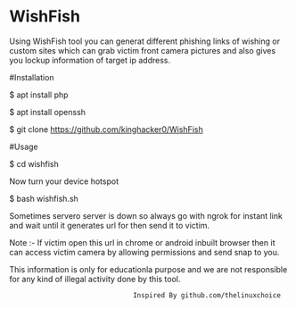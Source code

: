 # WishFish
Using WishFish tool you can generat different phishing links of wishing or custom sites which can grab victim front camera pictures and also gives you lockup information of target ip address.


#Installation

$ apt install php

$ apt install openssh

$ git clone https://github.com/kinghacker0/WishFish

#Usage

$ cd wishfish

Now turn your device hotspot

$ bash wishfish.sh

Sometimes servero server is down so always go with ngrok for instant link and wait until it generates url for then send it to victim.

Note :- If victim open this url in chrome or android inbuilt browser then it can access victim camera by allowing permissions and send snap to you.

This information is only for educationla purpose and we are not responsible for any kind of illegal activity done by this tool.


                                   Inspired By github.com/thelinuxchoice
